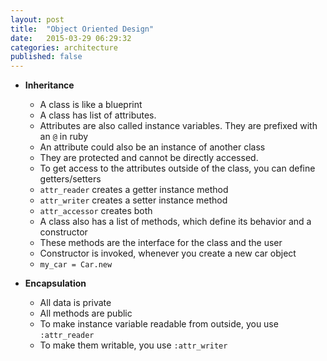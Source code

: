 ```yaml
---
layout: post
title:  "Object Oriented Design"
date:   2015-03-29 06:29:32
categories: architecture
published: false
---
```


* __Inheritance__
  * A class is like a blueprint
  * A class has list of attributes.
  * Attributes are also called instance variables. They are prefixed with an `@` in ruby
  * An attribute could also be an instance of another class
  * They are protected and cannot be directly accessed.
  * To get access to the attributes outside of the class, you can define getters/setters
  * `attr_reader` creates a getter instance method
  * `attr_writer` creates a setter instance method
  * `attr_accessor` creates both
  * A class also has a list of methods, which define its behavior and a constructor
  * These methods are the interface for the class and the user
  * Constructor is invoked, whenever you create a new car object
  * `my_car = Car.new`

* __Encapsulation__
  * All data is private
  * All methods are public
  * To make instance variable readable from outside, you use `:attr_reader`
  * To make them writable, you use `:attr_writer`
